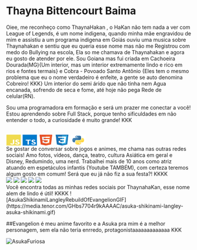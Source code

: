﻿# Thayna Bittencourt Baima
 Oiee, me reconheço como ThaynaHakan , o HaKan não tem nada a ver com League of Legends, é um nome indigena, quando minha mãe engravidou de mim e assistiu 
 a um programa indigena em Goiás ouviu uma musica sobre Thaynahakan e sentiu que eu queria esse nome mas não me Registrou com medo do Bullying na escola,
 Ela so me chamava de Thaynahakan e agora eu gosto de atender por ele. Sou Goiana mas fui criada em Cachoeira Dourada(MG){Um interior, mas um interior
 extremamente lindo e rico em rios e fontes termais} e Cobra - Povoado Santo Antônio {Eles tem o mesmo problema que eu o nome verdadeiro é enfeite, 
 a gente se auto denomina Cobreiro! KKK} Um interior do semi árido que não tinha nem Agua encanada, sofrendo de seca e fome, até hoje não pega Rede de celular(RN).
 
 Sou uma programadora em formação e será um prazer me conectar a você!
 Estou aprendendo sobre Full Stack, porque tenho sificuldades em não entender o todo, a curiosidade é muito grande! KKK
 <div style="display: inline_block"><br>
  <img align="center" alt="Rafa-Js" height="30" width="40" src="https://raw.githubusercontent.com/devicons/devicon/master/icons/javascript/javascript-plain.svg">
  <img align="center" alt="Rafa-Ts" height="30" width="40" src="https://raw.githubusercontent.com/devicons/devicon/master/icons/typescript/typescript-plain.svg">
  <img align="center" alt="Rafa-HTML" height="30" width="40" src="https://raw.githubusercontent.com/devicons/devicon/master/icons/html5/html5-original.svg">
  <img align="center" alt="Rafa-CSS" height="30" width="40" src="https://raw.githubusercontent.com/devicons/devicon/master/icons/css3/css3-original.svg">
  <img align="center" alt="Rafa-Python" height="30" width="40" src="https://raw.githubusercontent.com/devicons/devicon/master/icons/python/python-original.svg">
</div>
 Se gostar de conversar sobre jogos e animes, me chama nas outras redes sociais!
 Amo fotos, vídeos, dança, teatro, cultura Asiática em geral e Disney, Redumindo, uma nerd. 
 Trabalhei mais de 10 anos como atriz atuando em espetáculos infantis (Youtube TAMBÉM), com certeza teremos algum gosto em comum!
                Será que eu já não fiz a sua festa?! KKKK
 
 <div> 
  <a href="https://www.youtube.com/c/Thaynahakan" target="_blank"><img src="https://img.shields.io/badge/YouTube-FF0000?style=for-the-badge&logo=youtube&logoColor=white" target="_blank"></a>
  <a href="https://www.instagram.com/thaynahakan/" target="_blank"><img src="https://img.shields.io/badge/-Instagram-%23E4405F?style=for-the-badge&logo=instagram&logoColor=white" target="_blank"></a>
 	<a href="https://www.twitch.tv/thaynahakan" target="_blank"><img src="https://img.shields.io/badge/Twitch-9146FF?style=for-the-badge&logo=twitch&logoColor=white" target="_blank"></a>
  <a href="https://discord.gg/vDcWSdQw" target="_blank"><img src="https://img.shields.io/badge/Discord-7289DA?style=for-the-badge&logo=discord&logoColor=white" target="_blank"></a> 
  <a href="https://www.linkedin.com/in/thayna-bittencourt-baima-351765269/" target="_blank"><img src="https://img.shields.io/badge/-LinkedIn-%230077B5?style=for-the-badge&logo=linkedin&logoColor=white" target="_blank"></a> 
  
</div>
Você encontra todas as minhas redes sociais por ThaynahaKan, esse nome alem de lindo é útil! KKKK
 ![AsukaShikinamiLangleyRebuildOfEvangelionGIF](https://media.tenor.com/GHbs7704r9kAAAAC/asuka-shikinami-langley-asuka-shikinami.gif)

 ##Evangelion é meu anime favorito e a Asuka pra mim é a melhor personagem, sem ela não teria enrredo, protagonistaaaaaaaaaaaaa KKK

 ![AsukaFuriosa](https://64.media.tumblr.com/cc5121e0a6d2c9cbcc3a441048c0d66d/tumblr_o85j9trssA1tj0a58o1_540.gif)




